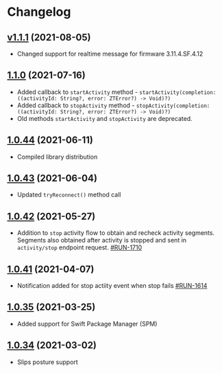 # Changelog

## [v1.1.1](https://github.com/zhortech/ztsafetykit-ios-sdk.git/-/tags/1.1.1) (2021-08-05)

- Changed support for realtime message for firmware 3.11.4.SF.4.12

## [1.1.0](https://github.com/zhortech/ztsafetykit-ios-sdk.git/-/tags/1.1.0) (2021-07-16)

- Added callback to `startActivity` method - `startActivity(completion: ((activityId: String?, error: ZTError?) -> Void)?)` 
- Added callback to  `stopActivity` method - `stopActivity(completion: ((activityId: String?, error: ZTError?) -> Void)?)`
- Old methods `startActivity` and `stopActivity` are deprecated. 

## [1.0.44](https://github.com/zhortech/ztsafetykit-ios-sdk.git/-/tags/1.0.44) (2021-06-11)

- Compiled library distribution

## [1.0.43](https://github.com/zhortech/ztsafetykit-ios-sdk.git/-/tags/1.0.43) (2021-06-04)

- Updated `tryReconnect()` method call

## [1.0.42](https://github.com/zhortech/ztsafetykit-ios-sdk.git/-/tags/1.0.42) (2021-05-27)

- Addition to `stop` activity flow to obtain and recheck activity segments. Segments also obtained after activity is stopped and sent in `activity/stop` endpoint request.    [\#RUN-1710](https://zhortech.atlassian.net/browse/RUN-1710)

## [1.0.41](https://github.com/zhortech/ztsafetykit-ios-sdk.git/-/tags/1.0.41) (2021-04-07)

- Notification added for stop actiity event when stop fails  [\#RUN-1614](https://zhortech.atlassian.net/browse/RUN-1614)

## [1.0.35](https://github.com/zhortech/ztsafetykit-ios-sdk.git/-/tags/1.0.35) (2021-03-25)

- Added support for Swift Package Manager (SPM)

## [1.0.34](https://github.com/zhortech/ztsafetykit-ios-sdk.git/-/tags/1.0.34) (2021-03-02)

- Slips posture support  
